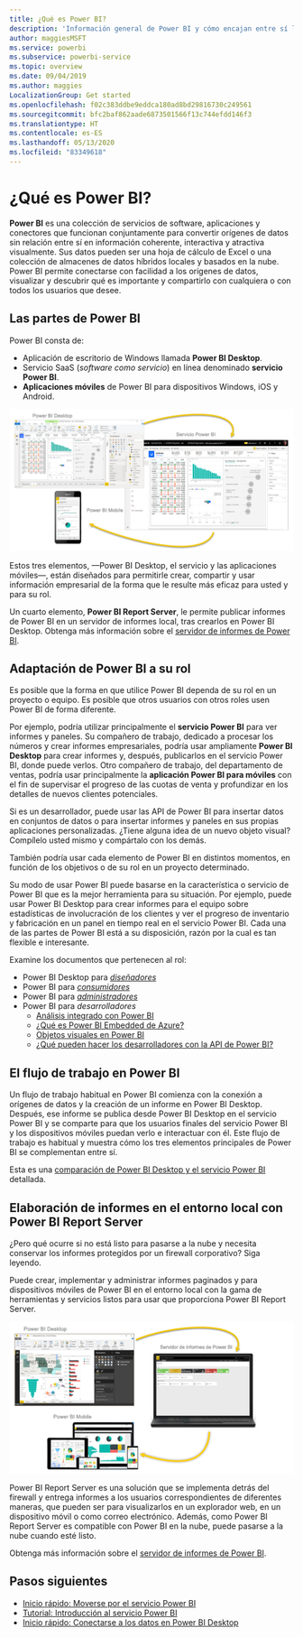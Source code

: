 ```yaml
---
title: ¿Qué es Power BI?
description: 'Información general de Power BI y cómo encajan entre sí los distintos elementos: Power BI Desktop, el servicio Power BI, Power BI Mobile, Report Server y Power BI Embedded.'
author: maggiesMSFT
ms.service: powerbi
ms.subservice: powerbi-service
ms.topic: overview
ms.date: 09/04/2019
ms.author: maggies
LocalizationGroup: Get started
ms.openlocfilehash: f02c383ddbe9eddca180ad8bd29816730c249561
ms.sourcegitcommit: bfc2baf862aade6873501566f13c744efdd146f3
ms.translationtype: HT
ms.contentlocale: es-ES
ms.lasthandoff: 05/13/2020
ms.locfileid: "83349618"
---
```

# <a name="what-is-power-bi"></a>¿Qué es Power BI?
**Power BI** es una colección de servicios de software, aplicaciones y conectores que funcionan conjuntamente para convertir orígenes de datos sin relación entre sí en información coherente, interactiva y atractiva visualmente. Sus datos pueden ser una hoja de cálculo de Excel o una colección de almacenes de datos híbridos locales y basados en la nube. Power BI permite conectarse con facilidad a los orígenes de datos, visualizar y descubrir qué es importante y compartirlo con cualquiera o con todos los usuarios que desee.

## <a name="the-parts-of-power-bi"></a>Las partes de Power BI
Power BI consta de: 
- Aplicación de escritorio de Windows llamada **Power BI Desktop**.
- Servicio SaaS (*software como servicio*) en línea denominado **servicio Power BI**. 
- **Aplicaciones móviles** de Power BI para dispositivos Windows, iOS y Android.

![Power BI Desktop, servicio, dispositivos móviles](media/power-bi-overview/power-bi-overview-blocks.png)

Estos tres elementos, &mdash;Power BI Desktop, el servicio y las aplicaciones móviles&mdash;, están diseñados para permitirle crear, compartir y usar información empresarial de la forma que le resulte más eficaz para usted y para su rol.

Un cuarto elemento, **Power BI Report Server**, le permite publicar informes de Power BI en un servidor de informes local, tras crearlos en Power BI Desktop. Obtenga más información sobre el [servidor de informes de Power BI](#on-premises-reporting-with-power-bi-report-server).

## <a name="how-power-bi-matches-your-role"></a>Adaptación de Power BI a su rol
Es posible que la forma en que utilice Power BI dependa de su rol en un proyecto o equipo. Es posible que otros usuarios con otros roles usen Power BI de forma diferente.

Por ejemplo, podría utilizar principalmente el **servicio Power BI** para ver informes y paneles. Su compañero de trabajo, dedicado a procesar los números y crear informes empresariales, podría usar ampliamente **Power BI Desktop** para crear informes y, después, publicarlos en el servicio Power BI, donde puede verlos. Otro compañero de trabajo, del departamento de ventas, podría usar principalmente la **aplicación Power BI para móviles** con el fin de supervisar el progreso de las cuotas de venta y profundizar en los detalles de nuevos clientes potenciales.

Si es un desarrollador, puede usar las API de Power BI para insertar datos en conjuntos de datos o para insertar informes y paneles en sus propias aplicaciones personalizadas. ¿Tiene alguna idea de un nuevo objeto visual? Compílelo usted mismo y compártalo con los demás.  

También podría usar cada elemento de Power BI en distintos momentos, en función de los objetivos o de su rol en un proyecto determinado.

Su modo de usar Power BI puede basarse en la característica o servicio de Power BI que es la mejor herramienta para su situación. Por ejemplo, puede usar Power BI Desktop para crear informes para el equipo sobre estadísticas de involucración de los clientes y ver el progreso de inventario y fabricación en un panel en tiempo real en el servicio Power BI. Cada una de las partes de Power BI está a su disposición, razón por la cual es tan flexible e interesante.

Examine los documentos que pertenecen al rol:
- Power BI Desktop para [*diseñadores*](desktop-what-is-desktop.md)
- Power BI para [*consumidores*](../consumer/end-user-consumer.md)
- Power BI para [*administradores*](../admin/service-admin-administering-power-bi-in-your-organization.md)
- Power BI para *desarrolladores*
    * [Análisis integrado con Power BI](../developer/embedded/embedding.md)
    * [¿Qué es Power BI Embedded de Azure?](../developer/embedded/azure-pbie-what-is-power-bi-embedded.md)
    * [Objetos visuales en Power BI](../developer/visuals/power-bi-custom-visuals.md)
    * [¿Qué pueden hacer los desarrolladores con la API de Power BI?](../developer/automation/overview-of-power-bi-rest-api.md)

## <a name="the-flow-of-work-in-power-bi"></a>El flujo de trabajo en Power BI
Un flujo de trabajo habitual en Power BI comienza con la conexión a orígenes de datos y la creación de un informe en Power BI Desktop. Después, ese informe se publica desde Power BI Desktop en el servicio Power BI y se comparte para que los usuarios finales del servicio Power BI y los dispositivos móviles puedan verlo e interactuar con él.
Este flujo de trabajo es habitual y muestra cómo los tres elementos principales de Power BI se complementan entre sí.

Esta es una [comparación de Power BI Desktop y el servicio Power BI](../fundamentals/service-service-vs-desktop.md) detallada.

## <a name="on-premises-reporting-with-power-bi-report-server"></a>Elaboración de informes en el entorno local con Power BI Report Server

¿Pero qué ocurre si no está listo para pasarse a la nube y necesita conservar los informes protegidos por un firewall corporativo?  Siga leyendo.

Puede crear, implementar y administrar informes paginados y para dispositivos móviles de Power BI en el entorno local con la gama de herramientas y servicios listos para usar que proporciona Power BI Report Server.

![Diagrama del entorno local](media/power-bi-overview/power-bi-report-server2.png)

Power BI Report Server es una solución que se implementa detrás del firewall y entrega informes a los usuarios correspondientes de diferentes maneras, que pueden ser para visualizarlos en un explorador web, en un dispositivo móvil o como correo electrónico. Además, como Power BI Report Server es compatible con Power BI en la nube, puede pasarse a la nube cuando esté listo. 

Obtenga más información sobre el [servidor de informes de Power BI](../report-server/get-started.md).

## <a name="next-steps"></a>Pasos siguientes
- [Inicio rápido: Moverse por el servicio Power BI](../service-the-new-power-bi-experience.md)   
- [Tutorial: Introducción al servicio Power BI](service-get-started.md)
- [Inicio rápido: Conectarse a los datos en Power BI Desktop](../connect-data/desktop-quickstart-connect-to-data.md)
